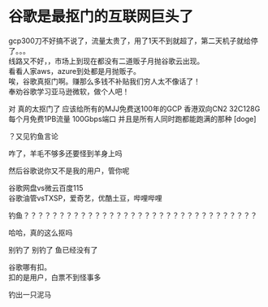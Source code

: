 # 谷歌是最抠门的互联网巨头了


gcp300刀不好搞不说了，流量太贵了，用了1天不到就超了，第二天机子就给停了。。。<br />
线路又不好，，市场上到现在都没有二道贩子月抛谷歌云出现。<br />
看看人家aws，azure到处都是月抛贩子。<br />
唉，谷歌真抠门啊。赚那么多钱不补贴我们穷人太不像话了！<br />
奉劝谷歌学习亚马逊微软，做个人吧！<br />


对 真的太抠门了 应该给所有的MJJ免费送100年的GCP 香港双向CN2 32C128G 每个月免费1PB流量 100Gbps端口 并且是所有人同时跑都能跑满的那种 [doge]

？又见钓鱼言论

咋了，羊毛不够多还要怪到羊身上吗<img src="static/image/smiley/default/lol.gif" smilieid="12" border="0" alt="" />

然后谷歌说你又不是我的用户，管你呢

谷歌网盘vs微云百度115<br />
谷歌油管vsTXSP，爱奇艺，优酷土豆，哔哩哔哩

钓鱼？？？？？？？？？？？？？？？？？？？？？？？？？？？？？？？？？

哈哈，真的这么抠吗

别钓了 别钓了 鱼已经没有了

谷歌哪有扣。<br />
扣的是用户，白票不到怪事多<img src="static/image/smiley/default/lol.gif" smilieid="12" border="0" alt="" /><br />


钓出一只泥马
